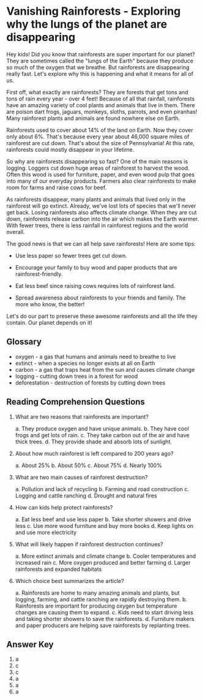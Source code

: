 # Vanishing Rainforests - Exploring why the lungs of the planet are disappearing

Hey kids! Did you know that rainforests are super important for our planet? They are sometimes called the "lungs of the Earth" because they produce so much of the oxygen that we breathe. But rainforests are disappearing really fast. Let's explore why this is happening and what it means for all of us.

First off, what exactly are rainforests? They are forests that get tons and tons of rain every year - over 4 feet! Because of all that rainfall, rainforests have an amazing variety of cool plants and animals that live in them. There are poison dart frogs, jaguars, monkeys, sloths, parrots, and even piranhas! Many rainforest plants and animals are found nowhere else on Earth.

Rainforests used to cover about 14% of the land on Earth. Now they cover only about 6%. That's because every year about 46,000 square miles of rainforest are cut down. That's about the size of Pennsylvania! At this rate, rainforests could mostly disappear in your lifetime.

So why are rainforests disappearing so fast? One of the main reasons is logging. Loggers cut down huge areas of rainforest to harvest the wood. Often this wood is used for furniture, paper, and even wood pulp that goes into many of our everyday products. Farmers also clear rainforests to make room for farms and raise cows for beef.

As rainforests disappear, many plants and animals that lived only in the rainforest will go extinct. Already, we've lost lots of species that we'll never get back. Losing rainforests also affects climate change. When they are cut down, rainforests release carbon into the air which makes the Earth warmer. With fewer trees, there is less rainfall in rainforest regions and the world overall.

The good news is that we can all help save rainforests! Here are some tips:

- Use less paper so fewer trees get cut down.

- Encourage your family to buy wood and paper products that are rainforest-friendly.

- Eat less beef since raising cows requires lots of rainforest land.

- Spread awareness about rainforests to your friends and family. The more who know, the better!

Let's do our part to preserve these awesome rainforests and all the life they contain. Our planet depends on it!

## Glossary

- oxygen - a gas that humans and animals need to breathe to live
- extinct - when a species no longer exists at all on Earth
- carbon - a gas that traps heat from the sun and causes climate change
- logging - cutting down trees in a forest for wood
- deforestation - destruction of forests by cutting down trees

## Reading Comprehension Questions

1. What are two reasons that rainforests are important?

   a. They produce oxygen and have unique animals.
   b. They have cool frogs and get lots of rain.
   c. They take carbon out of the air and have thick trees.
   d. They provide shade and absorb lots of sunlight.

2. About how much rainforest is left compared to 200 years ago?

   a. About 25%
   b. About 50%
   c. About 75%
   d. Nearly 100%

3. What are two main causes of rainforest destruction?

   a. Pollution and lack of recycling
   b. Farming and road construction
   c. Logging and cattle ranching
   d. Drought and natural fires

4. How can kids help protect rainforests?

   a. Eat less beef and use less paper
   b. Take shorter showers and drive less
   c. Use more wood furniture and buy more books
   d. Keep lights on and use more electricity

5. What will likely happen if rainforest destruction continues?

   a. More extinct animals and climate change
   b. Cooler temperatures and increased rain
   c. More oxygen produced and better farming
   d. Larger rainforests and expanded habitats

6. Which choice best summarizes the article?

   a. Rainforests are home to many amazing animals and plants, but logging, farming, and cattle ranching are rapidly destroying them.
   b. Rainforests are important for producing oxygen but temperature changes are causing them to expand.
   c. Kids need to start driving less and taking shorter showers to save the rainforests.
   d. Furniture makers and paper producers are helping save rainforests by replanting trees.

## Answer Key

1. a
2. c
3. c
4. a
5. a
6. a
